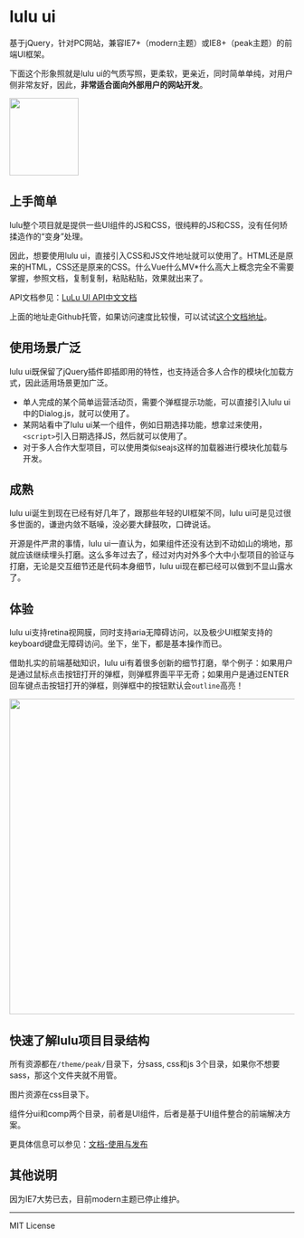 # lulu ui

基于jQuery，针对PC网站，兼容IE7+（modern主题）或IE8+（peak主题）的前端UI框架。

下面这个形象照就是lulu ui的气质写照，更柔软，更亲近，同时简单单纯，对用户侧非常友好，因此，<strong>非常适合面向外部用户的网站开发</strong>。

<img src="http://qidian.gtimg.com/lulu/theme/modern/css/common/images/temp/figure.png" width="122" height="137">

## 上手简单

lulu整个项目就是提供一些UI组件的JS和CSS，很纯粹的JS和CSS，没有任何矫揉造作的“变身”处理。

因此，想要使用lulu ui，直接引入CSS和JS文件地址就可以使用了。HTML还是原来的HTML，CSS还是原来的CSS。什么Vue什么MV*什么高大上概念完全不需要掌握，参照文档，复制复制，粘贴粘贴，效果就出来了。

API文档参见：<a href="https://l-ui.com/content/about/design.html">LuLu UI API中文文档</a>

上面的地址走Github托管，如果访问速度比较慢，可以试试<a href="https://www.zhangxinxu.com/sp/lulu/mockup/content/about/use.php">这个文档地址</a>。

## 使用场景广泛

lulu ui既保留了jQuery插件即插即用的特性，也支持适合多人合作的模块化加载方式，因此适用场景更加广泛。

* 单人完成的某个简单运营活动页，需要个弹框提示功能，可以直接引入lulu ui中的Dialog.js，就可以使用了。
* 某网站看中了lulu ui某一个组件，例如日期选择功能，想拿过来使用，`<script>`引入日期选择JS，然后就可以使用了。
* 对于多人合作大型项目，可以使用类似seajs这样的加载器进行模块化加载与开发。

## 成熟

lulu ui诞生到现在已经有好几年了，跟那些年轻的UI框架不同，lulu ui可是见过很多世面的，谦逊内敛不聒噪，没必要大肆鼓吹，口碑说话。

开源是件严肃的事情，lulu ui一直认为，如果组件还没有达到不动如山的境地，那就应该继续埋头打磨。这么多年过去了，经过对内对外多个大中小型项目的验证与打磨，无论是交互细节还是代码本身细节，lulu ui现在都已经可以做到不显山露水了。

## 体验

lulu ui支持retina视网膜，同时支持aria无障碍访问，以及极少UI框架支持的keyboard键盘无障碍访问。坐下，坐下，都是基本操作而已。

借助扎实的前端基础知识，lulu ui有着很多创新的细节打磨，举个例子：如果用户是通过鼠标点击按钮打开的弹框，则弹框界面平平无奇；如果用户是通过ENTER回车键点击按钮打开的弹框，则弹框中的按钮默认会<code>outline</code>高亮！

<img src="https://qidian.qpic.cn/qidian_common/349573/851af9151027efc7e412e456f379263e/0" width="748" height="558">

## 快速了解lulu项目目录结构

所有资源都在<code>/theme/peak/</code>目录下，分sass, css和js 3个目录，如果你不想要sass，那这个文件夹就不用管。

图片资源在css目录下。

组件分ui和comp两个目录，前者是UI组件，后者是基于UI组件整合的前端解决方案。

更具体信息可以参见：<a href="https://l-ui.com/content/about/use.html">文档-使用与发布</a>

## 其他说明

因为IE7大势已去，目前modern主题已停止维护。

<hr>

MIT License
